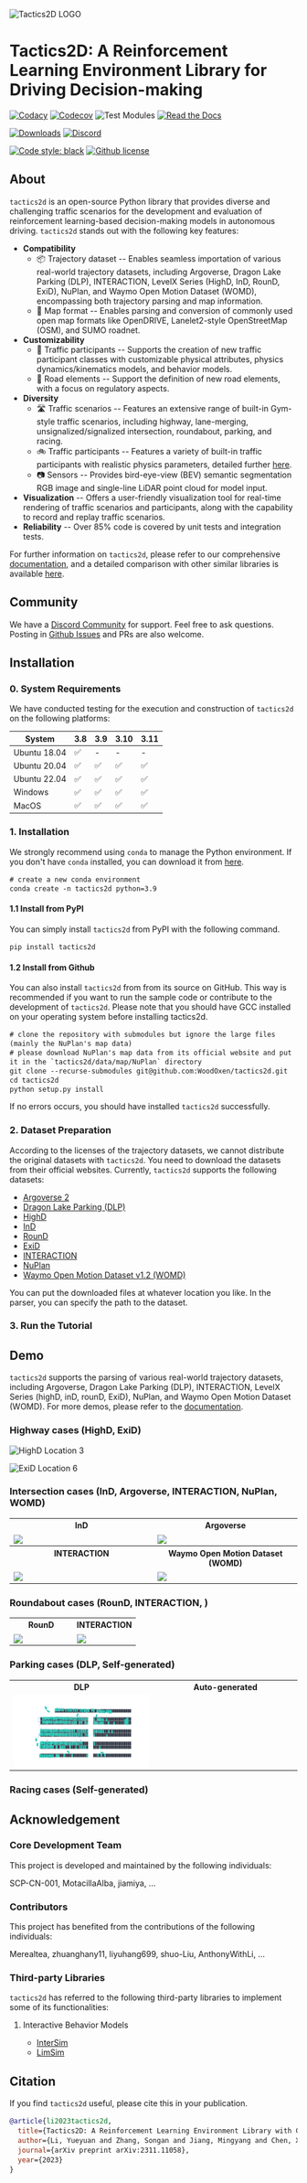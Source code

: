![Tactics2D LOGO](https://cdn.jsdelivr.net/gh/MotacillaAlba/image-storage@main/img/Tactics_LOGO_long.jpg)

# Tactics2D: A Reinforcement Learning Environment Library for Driving Decision-making

[![Codacy](https://app.codacy.com/project/badge/Grade/2bb48186b56d4e3ab963121a5923d6b5)](https://app.codacy.com/gh/WoodOxen/tactics2d/dashboard?utm_source=gh&utm_medium=referral&utm_content=&utm_campaign=Badge_grade)
[![Codecov](https://codecov.io/gh/WoodOxen/tactics2d/graph/badge.svg?token=X81Z6AOIMV)](https://codecov.io/gh/WoodOxen/tactics2d)
![Test Modules](https://github.com/WoodOxen/tactics2d/actions/workflows/test_modules.yml/badge.svg?)
[![Read the Docs](https://img.shields.io/readthedocs/tactics2d)](https://tactics2d.readthedocs.io/en/latest/)

[![Downloads](https://img.shields.io/pypi/dm/tactics2d)](https://pypi.org/project/tactics2d/)
[![Discord](https://img.shields.io/discord/1209363816912126003)](https://discordapp.com/widget?id=1209363816912126003&theme=system)

[![Code style: black](https://img.shields.io/badge/code%20style-black-000000.svg)](https://github.com/psf/black)
[![Github license](https://img.shields.io/github/license/WoodOxen/tactics2d)](https://github.com/WoodOxen/tactics2d/blob/dev/LICENSE)

## About

`tactics2d` is an open-source Python library that provides diverse and challenging traffic scenarios for the development and evaluation of reinforcement learning-based decision-making models in autonomous driving. `tactics2d` stands out with the following key features:

- **Compatibility**
  - 📦 Trajectory dataset -- Enables seamless importation of various real-world trajectory datasets, including Argoverse, Dragon Lake Parking (DLP), INTERACTION, LevelX Series (HighD, InD, RounD, ExiD), NuPlan, and Waymo Open Motion Dataset (WOMD), encompassing both trajectory parsing and map information.
  - 📄 Map format -- Enables parsing and conversion of commonly used open map formats like OpenDRIVE, Lanelet2-style OpenStreetMap (OSM), and SUMO roadnet.
- **Customizability**
  - 🚗 Traffic participants -- Supports the creation of new traffic participant classes with customizable physical attributes, physics dynamics/kinematics models, and behavior models.
  - 🚧 Road elements -- Support the definition of new road elements, with a focus on regulatory aspects.
- **Diversity**
  - 🛣️ Traffic scenarios -- Features an extensive range of built-in Gym-style traffic scenarios, including highway, lane-merging, unsignalized/signalized intersection, roundabout, parking, and racing.
  - 🚲 Traffic participants -- Features a variety of built-in traffic participants with realistic physics parameters, detailed further [here](https://tactics2d.readthedocs.io/en/latest/api/participant/#templates-for-traffic-participants).
  - 📷 Sensors -- Provides bird-eye-view (BEV) semantic segmentation RGB image and single-line LiDAR point cloud for model input.
- **Visualization** -- Offers a user-friendly visualization tool for real-time rendering of traffic scenarios and participants, along with the capability to record and replay traffic scenarios.
- **Reliability** -- Over 85\% code is covered by unit tests and integration tests.

For further information on `tactics2d`, please refer to our comprehensive [documentation](https://tactics2d.readthedocs.io/en/latest/), and a detailed comparison with other similar libraries is available [here](https://tactics2d.readthedocs.io/en/latest/#why-tactics2d).

## Community

We have a [Discord Community](https://discordapp.com/widget?id=1209363816912126003&theme=system) for support. Feel free to ask questions. Posting in [Github Issues](https://github.com/WoodOxen/tactics2d/issues) and PRs are also welcome.

## Installation

### 0. System Requirements

We have conducted testing for the execution and construction of `tactics2d` on the following platforms:

| System | 3.8 | 3.9 | 3.10 | 3.11 |
| --- | --- | --- | --- | --- |
| Ubuntu 18.04 | :white_check_mark: | - | - | - |
| Ubuntu 20.04 | :white_check_mark: | :white_check_mark: | :white_check_mark: | :white_check_mark: |
| Ubuntu 22.04 | :white_check_mark: | :white_check_mark: | :white_check_mark: | :white_check_mark: |
| Windows | :white_check_mark: | :white_check_mark: | :white_check_mark: | :white_check_mark: |
| MacOS | :white_check_mark: | :white_check_mark: | :white_check_mark: | :white_check_mark: |

### 1. Installation

We strongly recommend using `conda` to manage the Python environment. If you don't have `conda` installed, you can download it from [here](https://docs.conda.io/en/latest/miniconda.html).

```shell
# create a new conda environment
conda create -n tactics2d python=3.9
```

#### 1.1 Install from PyPI

You can simply install `tactics2d` from PyPI with the following command.

```shell
pip install tactics2d
```

#### 1.2 Install from Github

You can also install `tactics2d` from from its source on GitHub. This way is recommended if you want to run the sample code or contribute to the development of `tactics2d`. Please note that you should have GCC installed on your operating system before installing tactics2d.

```shell
# clone the repository with submodules but ignore the large files (mainly the NuPlan's map data)
# please download NuPlan's map data from its official website and put it in the `tactics2d/data/map/NuPlan` directory
git clone --recurse-submodules git@github.com:WoodOxen/tactics2d.git
cd tactics2d
python setup.py install
```

If no errors occurs, you should have installed `tactics2d` successfully.

### 2. Dataset Preparation

According to the licenses of the trajectory datasets, we cannot distribute the original datasets with `tactics2d`. You need to download the datasets from their official websites. Currently, `tactics2d` supports the following datasets:

- [Argoverse 2](https://www.argoverse.org/av2.html)
- [Dragon Lake Parking (DLP)](https://sites.google.com/berkeley.edu/dlp-dataset)
- [HighD](https://www.highd-dataset.com/)
- [InD](https://www.ind-dataset.com/)
- [RounD](https://www.round-dataset.com/)
- [ExiD](https://www.exid-dataset.com/)
- [INTERACTION](http://interaction-dataset.com/)
- [NuPlan](https://www.nuscenes.org/nuplan)
- [Waymo Open Motion Dataset v1.2 (WOMD)](https://waymo.com/open/about/)

You can put the downloaded files at whatever location you like. In the parser, you can specify the path to the dataset.

### 3. Run the Tutorial

## Demo

`tactics2d` supports the parsing of various real-world trajectory datasets, including Argoverse, Dragon Lake Parking (DLP), INTERACTION, LevelX Series (highD, inD, rounD, ExiD), NuPlan, and Waymo Open Motion Dataset (WOMD). For more demos, please refer to the [documentation](https://tactics2d.readthedocs.io/en/latest/dataset-support/).

### Highway cases (HighD, ExiD)

![HighD Location 3](https://cdn.jsdelivr.net/gh/MotacillaAlba/image-storage@main/img/highD_loc_3.gif)

![ExiD Location 6](https://cdn.jsdelivr.net/gh/MotacillaAlba/image-storage@main/img/exiD_loc_6.gif)

### Intersection cases (InD, Argoverse, INTERACTION, NuPlan, WOMD)

<table><tr><th valign="top" width="50%">
InD
</th>
<th valign="top" width="50%">
Argoverse
</th>
</tr>

<tr><td valign="center" width="50%">
<img src="https://cdn.jsdelivr.net/gh/MotacillaAlba/image-storage@main/img/inD_loc_4.gif" align="center" style="width: 100%">
</td>
<td valign="top" width="50%">
<img src="https://cdn.jsdelivr.net/gh/MotacillaAlba/image-storage@main/img/argoverse_sample.gif" align="center" style="width: 100%">
</td>
</tr>

<tr><th valign="top" width="50%">
INTERACTION
</th>
<th valign="top" width="50%">
Waymo Open Motion Dataset (WOMD)
</th>
</tr>

<tr><td valign="center" width="50%">
<img src="https://cdn.jsdelivr.net/gh/MotacillaAlba/image-storage@main/img/DR_USA_Intersection_GL.gif" align="center" style="width: 100%">
</td>
<td valign="top" width="50%">
<img src="https://cdn.jsdelivr.net/gh/MotacillaAlba/image-storage@main/img/womd_sample.gif" align="center" style="width: 100%">
</td>
</tr>
</table>

### Roundabout cases (RounD, INTERACTION, )

<table><tr><th valign="top" width="50%">
RounD
</th>
<th valign="top" width="50%">
INTERACTION
</th>
</tr>

<tr><td valign="center" width="50%">
<img src="https://cdn.jsdelivr.net/gh/MotacillaAlba/image-storage@main/img/rounD_loc_0.gif" align="center" style="width: 100%">
</td>
<td valign="top" width="50%">
<img src="https://cdn.jsdelivr.net/gh/MotacillaAlba/image-storage@main/img/DR_DEU_Roundabout_OF.gif" align="center" style="width: 100%">
</td>
</tr>
</table>

### Parking cases (DLP, Self-generated)

<table><tr><th valign="top" width="50%">
DLP
</th>
<th valign="top" width="50%">
Auto-generated
</th>
</tr>

<tr><td valign="center" width="50%">
<img src="https://github.com/MotacillaAlba/image-storage/blob/main/img/dlp_sample.gif?raw=true" align="center" style="width: 100%">
</td>
<td valign="top" width="50%">
<img src="" align="center" style="width: 100%">
</td>
</tr>
</table>

### Racing cases (Self-generated)

## Acknowledgement

### Core Development Team

This project is developed and maintained by the following individuals:

SCP-CN-001, MotacillaAlba, jiamiya, ...

### Contributors

This project has benefited from the contributions of the following individuals:

Merealtea, zhuanghany11, liyuhang699, shuo-Liu, AnthonyWithLi, ...

### Third-party Libraries

`tactics2d` has referred to the following third-party libraries to implement some of its functionalities:

1. Interactive Behavior Models

     - [InterSim](https://github.com/Tsinghua-MARS-Lab/InterSim)
     - [LimSim](https://github.com/PJLab-ADG/LimSim)

## Citation

If you find `tactics2d` useful, please cite this in your publication.

```bibtex
@article{li2023tactics2d,
  title={Tactics2D: A Reinforcement Learning Environment Library with Generative Scenarios for Driving Decision-making},
  author={Li, Yueyuan and Zhang, Songan and Jiang, Mingyang and Chen, Xingyuan and Yang, Ming},
  journal={arXiv preprint arXiv:2311.11058},
  year={2023}
}
```
